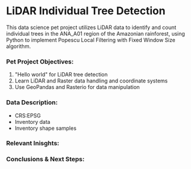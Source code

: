 # LiDAR Individual Tree Detection

This data science pet project utilizes LiDAR data to identify and count individual trees in the ANA_A01 region of the Amazonian rainforest, using Python to implement Popescu Local Filtering with Fixed Window Size algorithm.

### Pet Project Objectives:

1. "Hello world" for LiDAR tree detection
2. Learn LiDAR and Raster data handling and coordinate systems
3. Use GeoPandas and Rasterio for data manipulation

### Data Description:
- CRS:EPSG
- Inventory data
- Inventory shape samples

### Relevant Inisghts:


### Conclusions & Next Steps: